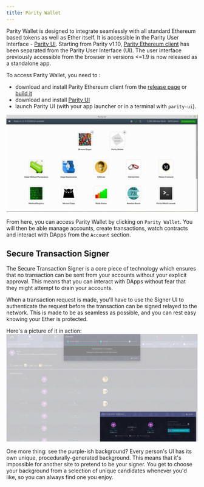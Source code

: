 ```yaml
---
title: Parity Wallet
---
```


Parity Wallet is designed to integrate seamlessly with all standard Ethereum based tokens as well as Ether itself.
It is accessible in the Parity User Interface - [Parity UI](https://github.com/Parity-JS/shell/releases).
Starting from Parity v1.10, [Parity Ethereum client](https://github.com/paritytech/parity/releases) has been separated from the Parity User Interface (UI). The user interface previously accessible from the browser in versions <=1.9 is now released as a standalone app.

To access Parity Wallet, you need to :
* download and install Parity Ethereum client from the [release page](https://github.com/paritytech/parity/releases) or [build it](https://wiki.parity.io/Setup)
* download and install [Parity UI](https://github.com/Parity-JS/shell/releases)
* launch Parity UI (with your app launcher or in a terminal with `parity-ui`).

![Parity UI](images/parity-UI-0.jpg)

From here, you can access Parity Wallet by clicking on `Parity Wallet`. You will then be able manage accounts, create transactions, watch contracts and interact with DApps from the `Account` section.


## Secure Transaction Signer
The Secure Transaction Signer is a core piece of technology which ensures that no transaction can be sent from your accounts without your explicit approval. This means that you can interact with DApps without fear that they might attempt to drain your accounts. 

When a transaction request is made, you'll have to use the Signer UI to authenticate the request before the transaction can be signed relayed to the network. This is made to be as seamless as possible, and you can rest easy knowing your Ether is protected.

Here's a picture of it in action:
![Parity Wallet](images/sending_signing.png)

One more thing: see the purple-ish background? Every person's UI has its own unique, procedurally-generated background. This means that it's impossible for another site to pretend to be your signer. You get to choose your background from a selection of unique candidates whenever you'd like, so you can always find one you enjoy.

